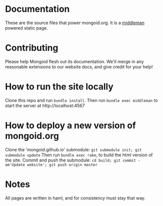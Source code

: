 # Documentation

These are the source files that power mongoid.org. It is a
[middleman](http://middlemanapp.com) powered static page.

# Contributing

Please help Mongoid flesh out its documentation. We'll merge in any reasonable
extensions to our website docs, and give credit for your help!

# How to run the site locally

Clone this repo and run `bundle install`. Then run
`bundle exec middleman` to start the server at http://localhost:4567

# How to deploy a new version of mongoid.org

Clone the 'mongoid.github.io' submodule:
`git submodule init; git submodule update`
Then run `bundle exec rake`, to build the html version of the site.
Commit and push the submodule:
`cd build; git commit -am'Update website'; git push origin master`

# Notes

All pages are written in haml, and for consistency must stay that way.
